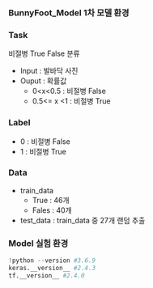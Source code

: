 ### BunnyFoot_Model 1차 모델 환경



### Task

비절병 True False 분류

- Input : 발바닥 사진
- Ouput : 확률값
  - 0<x<0.5 : 비절병 False
  - 0.5<= x <1 : 비절병 True 

 

### Label

- 0 : 비절병 False
- 1 : 비절병 True

 

### Data

- train_data 
  - True : 46개
  - Fales : 40개
- test_data : train_data 중 27개 랜덤 추출



###  Model 실험 환경

```python
!python --version #3.6.9
keras.__version__ #2.4.3
tf.__version__ #2.4.0
```

